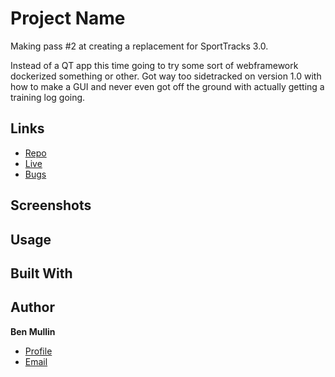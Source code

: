 # Project Name

Making pass #2 at creating a replacement for SportTracks 3.0.

Instead of a QT app this time going to try some sort of webframework
dockerized something or other.  Got way too sidetracked on version 1.0
with how to make a GUI and never even got off the ground with actually
getting a training log going.

## Links

- [Repo](...)
- [Live](...)
- [Bugs](...)

## Screenshots

## Usage

## Built With

## Author

**Ben Mullin**

- [Profile](https://github.com/btmullin)
- [Email](mailto:benjamin.t.mullin@gmail.com)